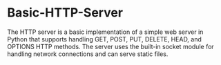 # Basic-HTTP-Server
The HTTP server is a basic implementation of a simple web server in Python that supports handling GET, POST, PUT, DELETE, HEAD, and OPTIONS HTTP methods. The server uses the built-in socket module for handling network connections and can serve static files.
